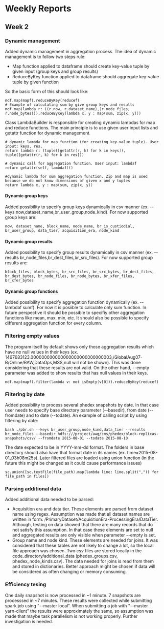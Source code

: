 # Weekly Reports 

## Week 2

### Dynamic management
Added dynamic management in aggregation process. The idea of dynamic management is to follow two steps rule:
- Map function applied to dataframe should create key-value tuple by given input (group keys and group results)
- ReduceByKey function applied to dataframe should aggregate key-value tuple by given function

So the basic form of this should look like:
```
ndf.map(mapf).reduceByKey(reducef)
# Example of calculating sum by give group keys and results
ndf.map(lambda r: ((r.now, r.dataset_name),(r.node_files, r.node_bytes))).reduceByKey(lambda x, y : map(sum, zip(x, y))) 
```

Class LambdaBuilder is responsible for creating dynamic lambdas for map and reduce functions. The main principle is to use given user input lists and getattr function for dynamic management.
```
# dynamic lambda for map function (for creating key-value tuple). User input: keys, res.
return lambda r: (tuple([getattr(r, k) for k in keys]), tuple([getattr(r, k) for k in res]))

# dynamic call for aggregation function. User input: lambdaf
return getattr(self, lambdaf)()

#dynamic lambda for sum aggregation function. Zip and map is used because we do not know dimensions of given x and y tuples
return lambda x, y : map(sum, zip(x, y))
```

#### Dynamic group keys
Added possibility to specify group keys dynamically in csv manner (ex. --keys now,dataset_name,br_user_group,node_kind).
For now supported group keys are:
```
now, dataset_name, block_name, node_name, br_is_custiodial, br_user_group, data_tier, acquisition_era, node_kind
```

#### Dynamic group results
Added possibility to specify group results dynamically in csv manner (ex. --results br_node_files,br_dest_files,br_src_files).
For now supported group results are:
```
block_files, block_bytes, br_src_files, br_src_bytes, br_dest_files, br_dest_bytes, br_node_files, br_node_bytes, br_xfer_files, br_xfer_bytes
```

#### Dynamic group functions
Added possibility to specify aggregation function dynamically (ex. --lambdaf sumf). For now it is posiible to calculate only sum function. In future perspective it should be possible to specifiy other aggregation functions like mean, max, min, etc. It should also be possible to specify different aggregation function for every column.

### Filtering empty values
The program itself by default shows only those aggregation results which have no null values in their keys (ex. 1467683123.000000000000000000000000000003,/GlobalAug07-B/Online/RAW,DataOps,MSS,null will not be shown). This was done considering that these results are not valid. On the other hand, --empty parameter was added to show results that has null values in their keys.
```
ndf.map(mapf).filter(lambda v: not isEmpty(v[0])).reduceByKey(reducef)
```

### Filtering by date
Added possibility to process several phedex snapshots by date. In that case user needs to specify base directory parameter (--basedir), from date (--fromdate) and to date (--todate). An example of calling script by using filtering by date:
```
bash ./pbr.sh --keys br_user_group,node_kind,data_tier --results br_node_files --basedir hdfs:///project/awg/cms/phedex/block-replicas-snapshots/csv/ --fromdate 2015-08-01 --todate 2015-08-10
```
The date expected to be in YYYY-mm-dd format. The folders in base directory should also have that format date in its names (ex. time=2015-08-01_03h08m25s). Later filtered files are loaded using union function (in the future this might be changed as it could cause performance issues)
```
sc.union([sc.textFile(file_path).map(lambda line: line.split(",")) for file_path in files])
```
 
### Parsing additional data
Added additional data needed to be parsed:
- Acquisition era and data tier. These elements are parsed from dataset name using regex. Assumption was made that all dataset names are written in form: /PrimaryDataset/AcquisitionEra-ProcessingEra/DataTier. Although, testing on data showed that there are many records that do not satisfy this assumption. In that case these elements are set to null and aggregated results are only visible when parameter --empty is set.
- Group name and node kind. These elements are needed for joins. It was considered that these tables are not likely to change a lot, so the local file approach was chosen. Two csv files are stored locally in the code_directory/additional_data (phedex_groups.csv, phedex_node_kinds.csv). The data needed for joins is read from them and stored in dictionaries. Better approach might be chosen if data will be considered as often changing or memory consuming.

### Efficiency tesing
One daily snapshot is now processed in ~1 minute. 7 snapshots are processsed in ~7 minutes. These results were collected while submitting spark job using "--master local". When submitting a job with "--master yarn-client" the results were approximately the same, so assumption was made that maybe task parallelism is not working properly. Further investigation is needed.


